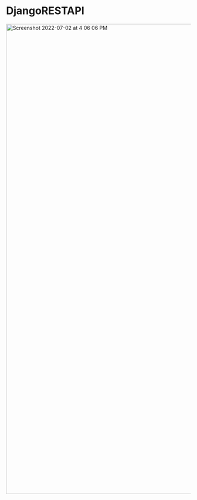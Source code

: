 # DjangoRESTAPI

<img width="1280" alt="Screenshot 2022-07-02 at 4 06 06 PM" src="https://user-images.githubusercontent.com/107430204/176997124-c535a98a-d90e-4c82-a3ae-b177601bb389.png">
